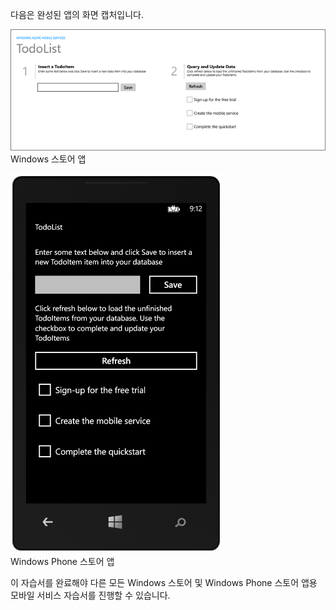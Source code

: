 
다음은 완성된 앱의 화면 캡처입니다.

![](./media/mobile-services-windows-universal-get-started/mobile-quickstart-completed.png) <br/>Windows 스토어 앱

![](./media/mobile-services-windows-universal-get-started/mobile-quickstart-completed-wp8.png) <br/>Windows Phone 스토어 앱

이 자습서를 완료해야 다른 모든 Windows 스토어 및 Windows Phone 스토어 앱용 모바일 서비스 자습서를 진행할 수 있습니다.

<!---HONumber=July15_HO3-->